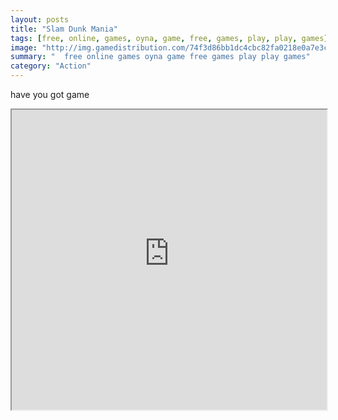 ```yaml
---
layout: posts
title: "Slam Dunk Mania"
tags: [free, online, games, oyna, game, free, games, play, play, games]
image: "http://img.gamedistribution.com/74f3d86bb1dc4cbc82fa0218e0a7e3c0.jpg"
summary: "  free online games oyna game free games play play games"
category: "Action"
---
```


have you got game

<iframe width="100%" height="480px;" src="http://flash.gamedistribution.com?game=74f3d86bb1dc4cbc82fa0218e0a7e3c0"></iframe>